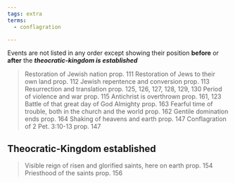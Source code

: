```yaml
---
tags: extra
terms:
  - conflagration

---
```


Events are not listed in any order except showing their position **before** or **after** the ***theocratic-kingdom is established***

>Restoration of Jewish nation prop. 111
>Restoration of Jews to their own land prop. 112
>Jewish repentence and conversion prop. 113
>Resurrection and translation prop. 125, 126, 127, 128, 129, 130
>Period of violence and war prop. 115
>Antichrist is overthrown prop. 161, 123
>Battle of that great day of God Almighty prop. 163
>Fearful time of trouble, both in the church and the world prop. 162
>Gentile domination ends prop. 164
>Shaking of heavens and earth prop. 147
>Conflagration of 2 Pet. 3:10-13 prop. 147

## Theocratic-Kingdom established

> Visible reign of risen and glorified saints, here on earth prop. 154
> Priesthood of the saints prop. 156